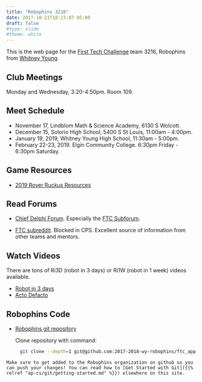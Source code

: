 ```yaml
---
title: "Robophins 3216"
date: 2017-10-21T18:23:07-05:00
draft: false
#type: slide
#theme: white
---
```


This is the web page for the [First Tech Challenge](https://www.firstinspires.org/robotics/ftc) team 3216, Robophins from [Whitney Young](http://wyoung.org/).

## Club Meetings

Monday and Wednesday, 3:20-4:50pm. Room 109.


## Meet Schedule

* November 17, Lindblom Math & Science Academy, 6130 S Wolcott.
* December 15, Solorio High School, 5400 S St Louis, 11:00am - 4:00pm.
* January 19, 2019, Whitney Young High School, 11:30am - 5:00pm.
* February 22-23, 2019. Elgin Community College. 6:30pm Friday -
  6:30pm Saturday.

## Game Resources

* [2019 Rover Ruckus Resources](https://www.firstinspires.org/resource-library/ftc/game-and-season-info)

## Read Forums 
    
* [Chief Delphi Forum](https://www.chiefdelphi.com/forums/index.php). Especially the [FTC Subforum](https://www.chiefdelphi.com/forums/forumdisplay.php?f=146).

* [FTC subreddit](https://www.reddit.com/r/FTC/). Blocked in CPS. Excellent source of information from other teams and mentors.

## Watch Videos

There are tons of Ri3D (robot in 3 days) or Ri1W (robot in 1 week) videos available.

* [Robot in 3 days](https://www.youtube.com/user/robotin3days)
* [Acto Defacto](https://www.youtube.com/watch?v=w384EpOfDL4)

## Robophins Code

* [Robophins git repository](https://github.com/2017-2018-wy-robophins/ftc_app)

    Clone repository with command:
```bash
     git clone --depth=1 git@github.com:2017-2018-wy-robophins/ftc_app.git
```
    Make sure to get added to the Robophins organization on github so you can push your changes! You can read how to [Get Started with Git]({{% relref "ap-cs/git/getting-started.md" %}}) elsewhere on this site.
